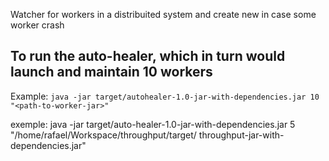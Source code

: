 Watcher for workers in a distribuited system and create new in case some worker crash

## To run the auto-healer, which in turn would launch and maintain 10 workers
Example: `java -jar target/autohealer-1.0-jar-with-dependencies.jar 10 "<path-to-worker-jar>"`

exemple: java -jar target/auto-healer-1.0-jar-with-dependencies.jar 5 "/home/rafael/Workspace/throughput/target/ throughput-jar-with-dependencies.jar"
